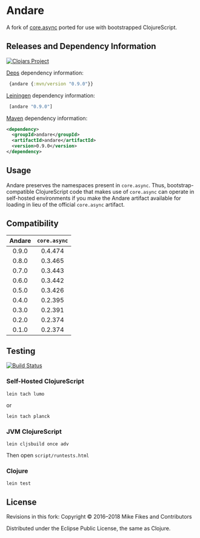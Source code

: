 # Andare

A fork of [core.async](https://github.com/clojure/core.async) ported for use with bootstrapped ClojureScript. 

## Releases and Dependency Information

[![Clojars Project](https://img.shields.io/clojars/v/andare.svg)](https://clojars.org/andare)

[Deps](https://clojure.org/guides/deps_and_cli) dependency information:

```clj
 {andare {:mvn/version "0.9.0"}}
```  

[Leiningen](https://github.com/technomancy/leiningen) dependency information:

```clj
 [andare "0.9.0"]
```

[Maven](http://maven.apache.org/) dependency information:

```xml
<dependency>
  <groupId>andare</groupId>
  <artifactId>andare</artifactId>
  <version>0.9.0</version>
</dependency>
```

## Usage

Andare preserves the namespaces present in `core.async`. Thus, bootstrap-compatible ClojureScript code that makes use of `core.async` can operate in self-hosted environments if you make the Andare artifact available for loading in lieu of the official `core.async` artifact.

## Compatibility

| Andare | `core.async` |
|:------:|:------------:|
| 0.9.0  | 0.4.474      |
| 0.8.0  | 0.3.465      |
| 0.7.0  | 0.3.443      |
| 0.6.0  | 0.3.442      |
| 0.5.0  | 0.3.426      |
| 0.4.0  | 0.2.395      |
| 0.3.0  | 0.2.391      |
| 0.2.0  | 0.2.374      |
| 0.1.0  | 0.2.374      |

## Testing

[![Build Status](https://travis-ci.org/mfikes/andare.svg?branch=master)](https://travis-ci.org/mfikes/andare)

### Self-Hosted ClojureScript
```
lein tach lumo
```

or

```
lein tach planck
```

### JVM ClojureScript

```
lein cljsbuild once adv
```

Then open `script/runtests.html`


### Clojure
```
lein test
```

## License

Revisions in this fork:
Copyright © 2016–2018 Mike Fikes and Contributors

Distributed under the Eclipse Public License, the same as Clojure.
